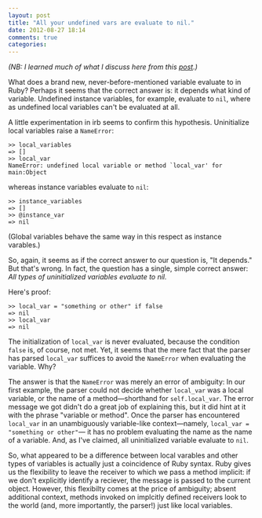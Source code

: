 ```yaml
---
layout: post
title: "All your undefined vars are evaluate to nil."
date: 2012-08-27 18:14
comments: true
categories: 
---
```


*(NB: I learned much of what I discuss here from this [post](http://stackoverflow.com/a/4023224/882025).)*

What does a brand new, never-before-mentioned variable evaluate to in Ruby?
Perhaps it seems that the correct answer is: it depends what kind of variable.
Undefined instance variables, for example, evaluate to `nil`, where as undefined local variables can't be evaluated at all.

<!-- more -->

A little experimentation in irb seems to confirm this hypothesis.
Uninitialize local variables raise a `NameError`:

```
>> local_variables
=> []
>> local_var
NameError: undefined local variable or method `local_var' for main:Object
```
whereas instance variables evaluate to `nil`:

```
>> instance_variables
=> []
>> @instance_var
=> nil
```

(Global variables behave the same way in this respect as instance varables.)

So, again, it seems as if the correct answer to our question is, "It depends."
But that's wrong.
In fact, the question has a single, simple correct answer:
*All types of uninitialized variables evaluate to nil.*

Here's proof:

```
>> local_var = "something or other" if false
=> nil
>> local_var
=> nil
```

The initialization of `local_var` is never evaluated, because the condition `false` is, of course, not met.
Yet, it seems that the mere fact that the parser has parsed `local_var` suffices to avoid the `NameError` when evaluating the variable.
Why?

The answer is that the `NameError` was merely an error of ambiguity:
In our first example, the parser could not decide whether `local_var` was a local variable, or the name of a method—shorthand for `self.local_var`.
The error message we got didn't do a great job of explaining this, but it did hint at it with the phrase "variable or method".
Once the parser has encountered `local_var` in an unambiguously variable-like context—namely, `local_var = "something or other"`— it has no problem evaluating the name as the name of a variable.
And, as I've claimed, all uninitialized variable evaluate to `nil`.

So, what appeared to be a difference between local varables and other types of variables is actually just a coincidence of Ruby syntax.
Ruby gives us the flexibility to leave the receiver to which we pass a method implicit:
if we don't explicitly identify a reciever, the message is passed to the current object.
However, this flexibilty comes at the price of ambiguity;
absent additional context, methods invoked on implcitly defined receivers look to the world (and, more importantly, the parser!) just like local variables.

